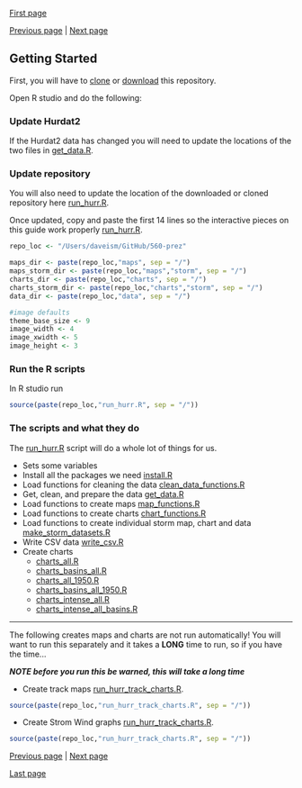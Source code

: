 [First page](1st.md)

[Previous page](start.md) | [Next page](3rd.md)
## Getting Started

First, you will have to [clone](x-github-client://openRepo/https://github.com/daveism/560-prez) or [download](https://github.com/daveism/560-prez/archive/master.zip) this repository.

Open R studio and do the following:

### Update Hurdat2
If the Hurdat2 data has changed you will need to update the locations of the two files in [get_data.R](get_data.R#L7-L8).  


### Update repository
You will also need to update the location of the downloaded or cloned repository here [run_hurr.R](run_hurr.R#L1).  

Once updated, copy and paste the first 14 lines so the interactive pieces on this guide work properly [run_hurr.R](https://github.com/daveism/560-prez/blob/master/run_hurr.R#L1:L14).

```r
repo_loc <- "/Users/daveism/GitHub/560-prez"

maps_dir <- paste(repo_loc,"maps", sep = "/")
maps_storm_dir <- paste(repo_loc,"maps","storm", sep = "/")
charts_dir <- paste(repo_loc,"charts", sep = "/")
charts_storm_dir <- paste(repo_loc,"charts","storm", sep = "/")
data_dir <- paste(repo_loc,"data", sep = "/")

#image defaults
theme_base_size <- 9
image_width <- 4
image_xwidth <- 5
image_height <- 3

```

### Run the R scripts
In R studio run

```r
source(paste(repo_loc,"run_hurr.R", sep = "/"))
```

### The scripts and what they do
The [run_hurr.R](run_hurr.R) script will do a whole lot of things for us.
- Sets some variables
- Install all the packages we need [install.R](install.R)
- Load functions for cleaning the data [clean_data_functions.R](clean_data_functions.R)
- Get, clean, and prepare the data [get_data.R](get_data.R)
- Load functions to create maps [map_functions.R](map_functions.R)
- Load functions to create charts [chart_functions.R](chart_functions.R)
- Load functions to create individual storm map, chart and data [make_storm_datasets.R](make_storm_datasets.R)
- Write CSV data [write_csv.R](write_csv.R)
- Create charts
  - [charts_all.R]()
  - [charts_basins_all.R]()
  - [charts_all_1950.R]()
  - [charts_basins_all_1950.R]()
  - [charts_intense_all.R]()
  - [charts_intense_all_basins.R]()


---

The following creates maps and charts are not run automatically!  You will want to run this separately and it takes a **LONG** time to run, so if you have the time...

***NOTE before you run this be warned, this will take a long time***
- Create track maps  [run_hurr_track_charts.R](run_hurr_track_charts.R).  

```r
source(paste(repo_loc,"run_hurr_track_charts.R", sep = "/"))
```

- Create Strom Wind graphs [run_hurr_track_charts.R](run_hurr_track_charts.R).

```r
source(paste(repo_loc,"run_hurr_track_charts.R", sep = "/"))
```

[Previous page](start.md) | [Next page](3rd.md)

[Last page](last.md)
